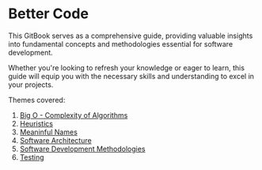 # Better Code

This GitBook serves as a comprehensive guide, providing valuable insights into fundamental concepts and methodologies essential for software development.

Whether you're looking to refresh your knowledge or eager to learn, this guide will equip you with the necessary skills and understanding to excel in your projects.

Themes covered:

1. [Big O - Complexity of Algorithms](big-o-complexity-of-algorithms.md)
2. [Heuristics](heuristics.md)
3. [Meaninful Names](meaningful-names.md)
4. [Software Architecture](software-architecture.md)
5. [Software Development Methodologies](software-development-technologies.md)
6. [Testing](testing.md)
